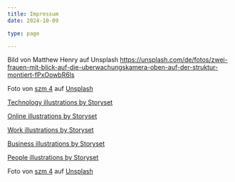 ```yaml
---
title: Impressum
date: 2024-10-09

type: page

---
```


Bild von Matthew Henry auf Unsplash https://unsplash.com/de/fotos/zwei-frauen-mit-blick-auf-die-uberwachungskamera-oben-auf-der-struktur-montiert-fPxOowbR6ls

Foto von <a href="https://unsplash.com/de/@suzm4film">szm 4</a> auf <a href="https://unsplash.com/de/fotos/ein-raum-mit-vielen-tischen-und-stuhlen-azqcknUjJ7Y">Unsplash</a>

<a href="https://storyset.com/technology">Technology illustrations by Storyset</a>

<a href="https://storyset.com/online">Online illustrations by Storyset</a>

<a href="https://storyset.com/work">Work illustrations by Storyset</a>

<a href="https://storyset.com/business">Business illustrations by Storyset</a>

<a href="https://storyset.com/people">People illustrations by Storyset</a>

<!-- (TODO: move to footer - Websites: Insert the attribution on the page where the icon is shown. This can be placed next to the image or on the footer of the website.) -->

Foto von <a href="https://unsplash.com/de/@suzm4film?utm_content=creditCopyText&utm_medium=referral&utm_source=unsplash">szm 4</a> auf <a href="https://unsplash.com/de/fotos/ein-raum-mit-vielen-tischen-und-stuhlen-azqcknUjJ7Y?utm_content=creditCopyText&utm_medium=referral&utm_source=unsplash">Unsplash</a>
  